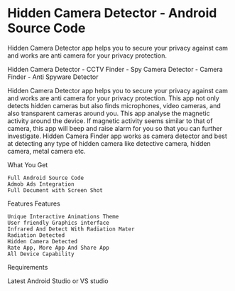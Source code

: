 # Hidden Camera Detector - Android Source Code
 Hidden Camera Detector app helps you to secure your privacy against cam and works are anti camera for your privacy protection. 

 Hidden Camera Detector - CCTV Finder - Spy Camera Detector - Camera Finder - Anti Spyware Detector

Hidden Camera Detector app helps you to secure your privacy against cam and works are anti camera for your privacy protection. This app not only detects hidden cameras but also finds microphones, video cameras, and also transparent cameras around you. This app analyse the magnetic activity around the device. If magnetic activity seems similar to that of camera, this app will beep and raise alarm for you so that you can further investigate. Hidden Camera Finder app works as camera detector and best at detecting any type of hidden camera like detective camera, hidden camera, metal camera etc. 

What You Get

    Full Android Source Code
    Admob Ads Integration
    Full Document with Screen Shot

Features
Features

    Unique Interactive Animations Theme
    User friendly Graphics interface
    Infrared And Detect With Radiation Mater
    Radiation Detected
    Hidden Camera Detected
    Rate App, More App And Share App
    All Device Capability

Requirements

Latest Android Studio or VS studio
